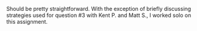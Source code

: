 Should be pretty straightforward. With the exception of briefly discussing strategies used for question #3 with Kent P. and Matt S., I worked solo on this assignment.
